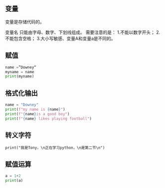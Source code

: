 变量
--
变量是存储代码的。

变量名 只能由字母、数字、下划线组成。
需要注意的是：
1.不能以数字开头；
2.不能包含空格；
3.大小写敏感、变量A和变量a是不同的。

赋值
--

```python
name =”Downey“
myname = name
print(myname)
```
格式化输出
--

```python
name = "Downey"
print(f"my name is {name}")
print(f"{name}is a good boy")
print(f"{name} likes playing football")

```

转义字符
--
```
print("我是Tony，\n正在学习python，\n是第二节\n")
```

赋值运算
--
```python
a = 1+2
print(a)
```

<!--stackedit_data:
eyJoaXN0b3J5IjpbLTEyNTUxMzYyNzVdfQ==
-->